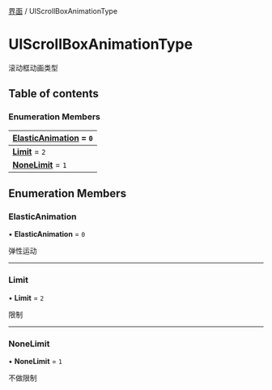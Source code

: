 [界面](../groups/界面.界面.md) / UIScrollBoxAnimationType

# UIScrollBoxAnimationType <Badge type="tip" text="Enumeration" /> <Score text="UIScrollBoxAnimationType" />

滚动框动画类型

## Table of contents

### Enumeration Members <Score text="Enumeration" /> 
| **[ElasticAnimation](mw.UIScrollBoxAnimationType.md#elasticanimation)** = ``0``  |
| :----- |
| **[Limit](mw.UIScrollBoxAnimationType.md#limit)** = ``2`` |
| **[NoneLimit](mw.UIScrollBoxAnimationType.md#nonelimit)** = ``1`` |

## Enumeration Members

### ElasticAnimation <Score text="ElasticAnimation" /> 

• **ElasticAnimation** = ``0``

弹性运动

___

### Limit <Score text="Limit" /> 

• **Limit** = ``2``

限制

___

### NoneLimit <Score text="NoneLimit" /> 

• **NoneLimit** = ``1``

不做限制
